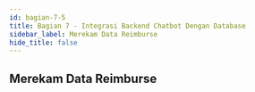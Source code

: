 ```yaml
---
id: bagian-7-5
title: Bagian 7 - Integrasi Backend Chatbot Dengan Database
sidebar_label: Merekam Data Reimburse
hide_title: false
---
```

## Merekam Data Reimburse
